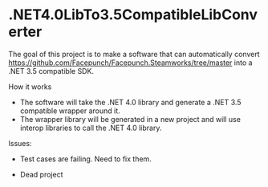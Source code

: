 # .NET4.0LibTo3.5CompatibleLibConverter

The goal of this project is to make a software that can automatically convert https://github.com/Facepunch/Facepunch.Steamworks/tree/master into a .NET 3.5 compatible SDK.

How it works
- The software will take the .NET 4.0 library and generate a .NET 3.5 compatible wrapper around it.
- The wrapper library will be generated in a new project and will use interop libraries to call the .NET 4.0 library.

Issues:
- Test cases are failing. Need to fix them.

- Dead project
